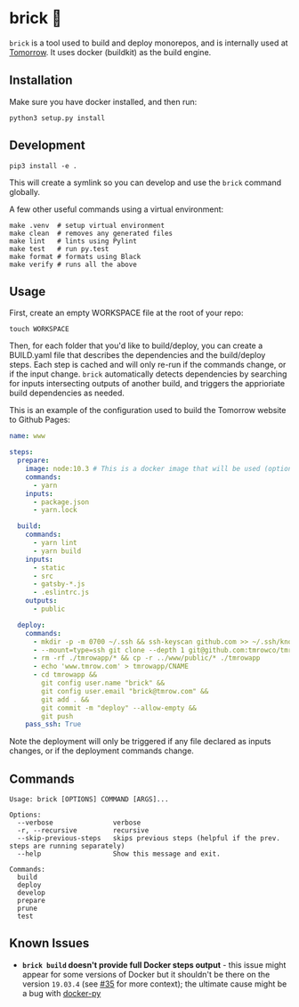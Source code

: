 # brick 🧱

`brick` is a tool used to build and deploy monorepos, and is internally used at [Tomorrow](https://www.tmrow.com).
It uses docker (buildkit) as the build engine.

## Installation

Make sure you have docker installed, and then run:

```
python3 setup.py install
```

## Development

```
pip3 install -e .
```

This will create a symlink so you can develop and use the `brick` command globally.

A few other useful commands using a virtual environment:

    make .venv  # setup virtual environment
    make clean  # removes any generated files
    make lint   # lints using Pylint
    make test   # run py.test
    make format # formats using Black
    make verify # runs all the above

## Usage

First, create an empty WORKSPACE file at the root of your repo:

```
touch WORKSPACE
```

Then, for each folder that you'd like to build/deploy, you can create a BUILD.yaml file that describes the dependencies and the build/deploy steps.
Each step is cached and will only re-run if the commands change, or if the input change.
`brick` automatically detects dependencies by searching for inputs intersecting outputs of another build, and triggers the apprioriate build dependencies as needed.

This is an example of the configuration used to build the Tomorrow website to Github Pages:

```yaml
name: www

steps:
  prepare:
    image: node:10.3 # This is a docker image that will be used (optional)
    commands:
      - yarn
    inputs:
      - package.json
      - yarn.lock

  build:
    commands:
      - yarn lint
      - yarn build
    inputs:
      - static
      - src
      - gatsby-*.js
      - .eslintrc.js
    outputs:
      - public

  deploy:
    commands:
      - mkdir -p -m 0700 ~/.ssh && ssh-keyscan github.com >> ~/.ssh/known_hosts
      - --mount=type=ssh git clone --depth 1 git@github.com:tmrowco/tmrowapp.git -b gh-pages
      - rm -rf ./tmrowapp/* && cp -r ../www/public/* ./tmrowapp
      - echo 'www.tmrow.com' > tmrowapp/CNAME
      - cd tmrowapp &&
        git config user.name "brick" &&
        git config user.email "brick@tmrow.com" &&
        git add . &&
        git commit -m "deploy" --allow-empty &&
        git push
    pass_ssh: True
```

Note the deployment will only be triggered if any file declared as inputs changes, or if the deployment commands change.

## Commands

```
Usage: brick [OPTIONS] COMMAND [ARGS]...

Options:
  --verbose               verbose
  -r, --recursive         recursive
  --skip-previous-steps   skips previous steps (helpful if the prev. steps are running separately)
  --help                  Show this message and exit.

Commands:
  build
  deploy
  develop
  prepare
  prune
  test
```

## Known Issues

- **`brick build` doesn't provide full Docker steps output** - this issue might appear for some versions of Docker but it shouldn't be there on the version `19.03.4` (see [#35](https://github.com/tmrowco/brick/issues/35) for more context); the ultimate cause might be a bug with [docker-py](https://github.com/docker/docker-py)
